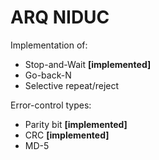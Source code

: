 # ARQ NIDUC
Implementation of:
* Stop-and-Wait **[implemented]**
* Go-back-N
* Selective repeat/reject

Error-control types:
* Parity bit **[implemented]**
* CRC **[implemented]**
* MD-5